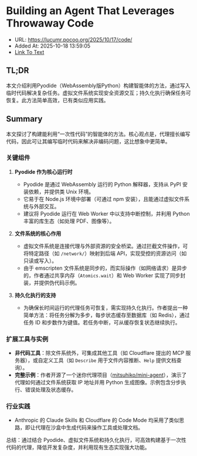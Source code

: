 # Building an Agent That Leverages Throwaway Code
- URL: https://lucumr.pocoo.org/2025/10/17/code/
- Added At: 2025-10-18 13:59:05
- [Link To Text](2025-10-18-building-an-agent-that-leverages-throwaway-code_raw.md)

## TL;DR
本文介绍利用Pyodide（WebAssembly版Python）构建智能体的方法，通过写入临时代码解决复杂任务。虚拟文件系统实现安全资源交互；持久化执行确保任务可恢复。此方法简单高效，已有类似应用实践。

## Summary
本文探讨了构建能利用“一次性代码”的智能体的方法。核心观点是，代理擅长编写代码，因此可让其编写临时代码来解决非编码问题，这比想象中更简单。

### 关键组件
1. **Pyodide 作为核心运行时**  
   - Pyodide 是通过 WebAssembly 运行的 Python 解释器，支持从 PyPI 安装依赖，并提供类 Unix 环境。  
   - 它易于在 Node.js 环境中部署（可通过 npm 安装），且能通过虚拟文件系统与外部交互。  
   - 建议将 Pyodide 运行在 Web Worker 中以支持中断控制，并利用 Python 丰富的库生态（如处理 PDF、图像等）。

2. **文件系统的核心作用**  
   - 虚拟文件系统是连接代理与外部资源的安全桥梁。通过拦截文件操作，可将特定路径（如 `/network/`）映射到后端 API，实现受控的资源访问（如只读或写入）。  
   - 由于 emscripten 文件系统是同步的，而实际操作（如网络请求）是异步的，作者通过共享内存（`Atomics.wait`）和 Web Worker 实现了同步封装，并提供伪代码示例。

3. **持久化执行的支持**  
   - 为确保长时间运行的代理任务可恢复，需实现持久化执行。作者提出一种简单方法：将任务分解为多步，每步状态缓存至数据库（如 Redis），通过任务 ID 和步数作为键值。若任务中断，可从缓存恢复状态继续执行。

### 扩展工具与实例
- **非代码工具**：除文件系统外，可集成其他工具（如 Cloudflare 提出的 MCP 服务器），或自定义工具（如 `Describe` 用于文件内容推断、`Help` 提供文档查询）。  
- **完整示例**：作者开源了一个迷你代理项目（[mitsuhiko/mini-agent](https://github.com/mitsuhiko/mini-agent)），演示了代理如何通过文件系统获取 IP 地址并用 Python 生成图像。示例包含分步执行、错误处理及状态缓存。

### 行业实践
- Anthropic 的 Claude Skills 和 Cloudflare 的 Code Mode 均采用了类似思路，即让代理在沙盒中生成代码来操作工具或处理文档。

总结：通过结合 Pyodide、虚拟文件系统和持久化执行，可高效构建基于一次性代码的代理，降低开发复杂度，并利用现有生态实现强大功能。
